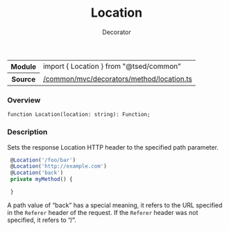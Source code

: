 
<header class="symbol-info-header"><h1 id="location">Location</h1><label class="symbol-info-type-label decorator">Decorator</label></header>
<!-- summary -->
<section class="symbol-info"><table class="is-full-width"><tbody><tr><th>Module</th><td><div class="lang-typescript"><span class="token keyword">import</span> { Location }&nbsp;<span class="token keyword">from</span>&nbsp;<span class="token string">"@tsed/common"</span></div></td></tr><tr><th>Source</th><td><a href="https://github.com/Romakita/ts-express-decorators/blob/v4.26.1/src//common/mvc/decorators/method/location.ts#L0-L0">/common/mvc/decorators/method/location.ts</a></td></tr></tbody></table></section>
<!-- overview -->


### Overview


<pre><code class="typescript-lang ">function <span class="token function">Location</span><span class="token punctuation">(</span>location<span class="token punctuation">:</span> <span class="token keyword">string</span><span class="token punctuation">)</span><span class="token punctuation">:</span> Function<span class="token punctuation">;</span></code></pre>


<!-- Parameters -->

<!-- Description -->


### Description

Sets the response Location HTTP header to the specified path parameter.

```typescript
 @Location('/foo/bar')
 @Location('http://example.com')
 @Location('back')
 private myMethod() {

 }
```

A path value of “back” has a special meaning, it refers to the URL specified in the `Referer` header of the request. If the `Referer` header was not specified, it refers to “/”.

<!-- Members -->

